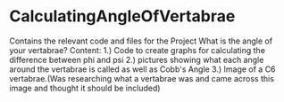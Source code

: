 # CalculatingAngleOfVertabrae
Contains the relevant code and files for the Project What is the angle of your vertabrae?
Content:
1.) Code to create graphs for calculating the difference between phi and psi 
2.) pictures showing what each angle around the vertabrae is called as well as Cobb's Angle
3.) Image of a C6 vertabrae.(Was researching what a vertabrae was and came across this image and thought it should be included)
